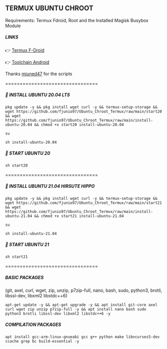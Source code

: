 ## TERMUX UBUNTU CHROOT

Requirements: Termux Fdroid, Root and the Installed Magisk Busybox Module

##### **LINKS**
👉 [Termux F-Droid](https://f-droid.org/en/packages/com.termux/)

👉 [Toolchain Android](https://github.com/iHemal/AArch64_Clang/releases)

Thanks [mjuned47](https://github.com/mjuned47) for the scripts

================================
##### 📀 **INSTALL UBUNTU 20.04 LTS**
```
pkg update -y && pkg install wget curl -y && termux-setup-storage && wget https://github.com/fjunio97/Ubuntu_Chroot_Termux/raw/main/start20 && wget https://github.com/fjunio97/Ubuntu_Chroot_Termux/raw/main/install-ubuntu-20.04 && chmod +x start20 install-ubuntu-20.04
```
```
su
```
```
sh install-ubuntu-20.04
```
##### 📲 **START UBUNTU 20**
```
sh start20
```
================================
##### 📀 **INSTALL UBUNTU 21.04 HIRSUTE HIPPO**
```
pkg update -y && pkg install wget curl -y && termux-setup-storage && wget https://github.com/fjunio97/Ubuntu_Chroot_Termux/raw/main/start21 && wget https://github.com/fjunio97/Ubuntu_Chroot_Termux/raw/main/install-ubuntu-21.04 && chmod +x start21 install-ubuntu-21.04
```
```
su
```
```
sh install-ubuntu-21.04
```
##### 📲 **START UBUNTU 21**
```
sh start21
```
================================

##### **BASIC PACKAGES**
(git, axel, curl, wget, zip, unzip, p7zip-full, nano, bash, sudo, python3, brotli, libssl-dev, libxml2 libstdc++6)

```
apt-get update -y && apt-get upgrade -y && apt install git-core axel curl wget zip unzip p7zip-full -y && apt install nano bash sudo python3 brotli libssl-dev libxml2 libstdc++6 -y
```

##### **COMPILATION PACKAGES**

```
apt install gcc-arm-linux-gnueabi gcc g++ python make libncurses5-dev ccache grep bc build-essential -y
```

